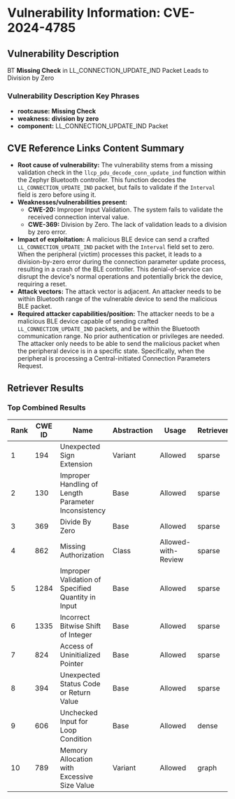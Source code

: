# Vulnerability Information: CVE-2024-4785

## Vulnerability Description
BT **Missing Check** in LL_CONNECTION_UPDATE_IND Packet Leads to Division by Zero

### Vulnerability Description Key Phrases
- **rootcause:** **Missing Check**
- **weakness:** **division by zero**
- **component:** LL_CONNECTION_UPDATE_IND Packet

## CVE Reference Links Content Summary
- **Root cause of vulnerability:** The vulnerability stems from a missing validation check in the `llcp_pdu_decode_conn_update_ind` function within the Zephyr Bluetooth controller. This function decodes the `LL_CONNECTION_UPDATE_IND` packet, but fails to validate if the `Interval` field is zero before using it.
- **Weaknesses/vulnerabilities present:**
    - **CWE-20:** Improper Input Validation. The system fails to validate the received connection interval value.
    - **CWE-369:** Division by Zero. The lack of validation leads to a division by zero error.
- **Impact of exploitation:** A malicious BLE device can send a crafted `LL_CONNECTION_UPDATE_IND` packet with the `Interval` field set to zero. When the peripheral (victim) processes this packet, it leads to a division-by-zero error during the connection parameter update process, resulting in a crash of the BLE controller. This denial-of-service can disrupt the device's normal operations and potentially brick the device, requiring a reset.
- **Attack vectors:** The attack vector is adjacent. An attacker needs to be within Bluetooth range of the vulnerable device to send the malicious BLE packet.
- **Required attacker capabilities/position:** The attacker needs to be a malicious BLE device capable of sending crafted `LL_CONNECTION_UPDATE_IND` packets, and be within the Bluetooth communication range. No prior authentication or privileges are needed. The attacker only needs to be able to send the malicious packet when the peripheral device is in a specific state. Specifically, when the peripheral is processing a Central-initiated Connection Parameters Request.

## Retriever Results

### Top Combined Results

| Rank | CWE ID | Name | Abstraction | Usage  | Retrievers | Individual Scores |
|------|--------|------|-------------|-------|------------|-------------------|
| 1 | 194 | Unexpected Sign Extension | Variant | Allowed | sparse | 0.085 |
| 2 | 130 | Improper Handling of Length Parameter Inconsistency | Base | Allowed | sparse | 0.084 |
| 3 | 369 | Divide By Zero | Base | Allowed | sparse | 0.082 |
| 4 | 862 | Missing Authorization | Class | Allowed-with-Review | sparse | 0.080 |
| 5 | 1284 | Improper Validation of Specified Quantity in Input | Base | Allowed | sparse | 0.078 |
| 6 | 1335 | Incorrect Bitwise Shift of Integer | Base | Allowed | sparse | 0.077 |
| 7 | 824 | Access of Uninitialized Pointer | Base | Allowed | sparse | 0.076 |
| 8 | 394 | Unexpected Status Code or Return Value | Base | Allowed | sparse | 0.076 |
| 9 | 606 | Unchecked Input for Loop Condition | Base | Allowed | dense | 0.484 |
| 10 | 789 | Memory Allocation with Excessive Size Value | Variant | Allowed | graph | 0.002 |

